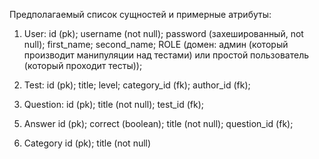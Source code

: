 Предполагаемый список сущностей и примерные атрибуты:

1) User:
id (pk);
username (not null);
password (захешированный, not null);
first_name;
second_name;
ROLE (домен: админ (который производит манипуляции над тестами) или простой пользователь (который проходит тесты));

2) Test:
id (pk);
title;
level;
category_id (fk);
author_id (fk);

3) Question:
id (pk);
title (not null);
test_id (fk);

<!-- 4) Score:
id (pk);
user_id (fk);
test_id (fk);
points (not null); -->

5) Answer
id (pk);
correct (boolean);
title (not null);
question_id (fk);

6) Category
id (pk);
title (not null)
